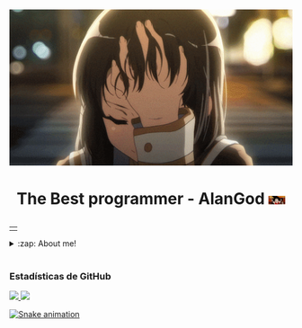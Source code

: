 ㅤㅤㅤㅤㅤㅤㅤㅤㅤㅤㅤㅤ![AlanCruz10](IMG/anime.gif)

<h1 align="center">The Best programmer - AlanGod <img src="IMG/saludo.gif" width="30px"></h1>

<table align="right">
<tr>
<td>


</td>
</tr>
</table>

<details>
  <summary>:zap: About me!</summary>

###  💻 I am a software development student💻!!
- 🧐 ¡I learn fast!
- 😈 I want to be programmer backend!!!!
- 😏 I am 20 years
- 🇲🇽 I am from mexico
</details>

<br />


<h3 align="left">Estadísticas de GitHub</h3>

<div>
  <a href="https://github.com/AlanCruz10">
  <img height="180em" src="https://github-readme-stats.vercel.app/api?username=AlanCruz10&show_icons=true&theme=radical&include_all_commits=true&count_private=true"/>
  <img height="180em" src="https://github-readme-stats.vercel.app/api/top-langs/?username=AlanCruz10&layout=compact&langs_count=7&theme=radical"/>
</div>

![Snake animation](https://github.com/AlanCruz10/AlanCruz10/blob/output/github-contribution-grid-snake.svg)


